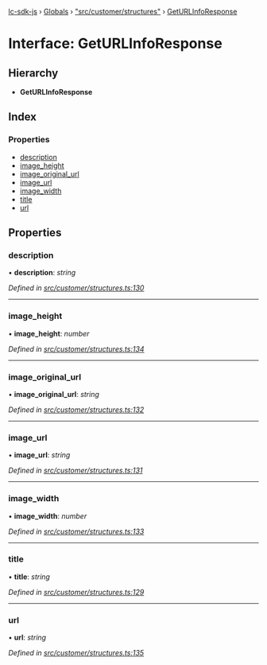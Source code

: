 [lc-sdk-js](../README.md) › [Globals](../globals.md) › ["src/customer/structures"](../modules/_src_customer_structures_.md) › [GetURLInfoResponse](_src_customer_structures_.geturlinforesponse.md)

# Interface: GetURLInfoResponse

## Hierarchy

* **GetURLInfoResponse**

## Index

### Properties

* [description](_src_customer_structures_.geturlinforesponse.md#description)
* [image_height](_src_customer_structures_.geturlinforesponse.md#image_height)
* [image_original_url](_src_customer_structures_.geturlinforesponse.md#image_original_url)
* [image_url](_src_customer_structures_.geturlinforesponse.md#image_url)
* [image_width](_src_customer_structures_.geturlinforesponse.md#image_width)
* [title](_src_customer_structures_.geturlinforesponse.md#title)
* [url](_src_customer_structures_.geturlinforesponse.md#url)

## Properties

###  description

• **description**: *string*

*Defined in [src/customer/structures.ts:130](https://github.com/livechat/lc-sdk-js/blob/38eeefe/src/customer/structures.ts#L130)*

___

###  image_height

• **image_height**: *number*

*Defined in [src/customer/structures.ts:134](https://github.com/livechat/lc-sdk-js/blob/38eeefe/src/customer/structures.ts#L134)*

___

###  image_original_url

• **image_original_url**: *string*

*Defined in [src/customer/structures.ts:132](https://github.com/livechat/lc-sdk-js/blob/38eeefe/src/customer/structures.ts#L132)*

___

###  image_url

• **image_url**: *string*

*Defined in [src/customer/structures.ts:131](https://github.com/livechat/lc-sdk-js/blob/38eeefe/src/customer/structures.ts#L131)*

___

###  image_width

• **image_width**: *number*

*Defined in [src/customer/structures.ts:133](https://github.com/livechat/lc-sdk-js/blob/38eeefe/src/customer/structures.ts#L133)*

___

###  title

• **title**: *string*

*Defined in [src/customer/structures.ts:129](https://github.com/livechat/lc-sdk-js/blob/38eeefe/src/customer/structures.ts#L129)*

___

###  url

• **url**: *string*

*Defined in [src/customer/structures.ts:135](https://github.com/livechat/lc-sdk-js/blob/38eeefe/src/customer/structures.ts#L135)*
